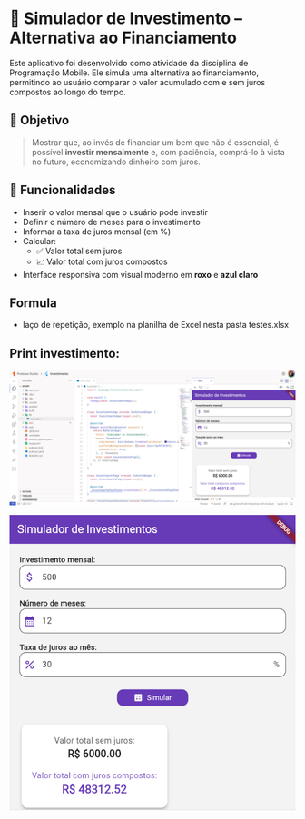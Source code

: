 # 💸 Simulador de Investimento – Alternativa ao Financiamento

Este aplicativo foi desenvolvido como atividade da disciplina de Programação Mobile. Ele simula uma alternativa ao financiamento, permitindo ao usuário comparar o valor acumulado com e sem juros compostos ao longo do tempo.

## 🎯 Objetivo

> Mostrar que, ao invés de financiar um bem que não é essencial, é possível **investir mensalmente** e, com paciência, comprá-lo à vista no futuro, economizando dinheiro com juros.

## 📲 Funcionalidades

- Inserir o valor mensal que o usuário pode investir
- Definir o número de meses para o investimento
- Informar a taxa de juros mensal (em %)
- Calcular:
  - ✅ Valor total sem juros
  - 📈 Valor total com juros compostos
- Interface responsiva com visual moderno em **roxo** e **azul claro**

## Formula 
- laço de repetição, exemplo na planilha de Excel nesta pasta testes.xlsx

## Print investimento: 
![alt text](image.png)

![alt text](image-1.png)
